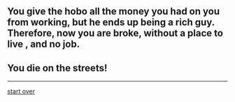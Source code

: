## You give the hobo all the money you had on you from working, but he ends up being a rich guy. Therefore, now you are broke, without a place to live , and no job.  
## You **die on the streets!**
---
[start over](start.md)